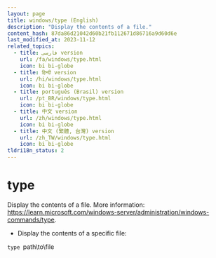 ```yaml
---
layout: page
title: windows/type (English)
description: "Display the contents of a file."
content_hash: 87da86d21042d60b21fb112671d86716a9d60d6e
last_modified_at: 2023-11-12
related_topics:
  - title: فارسی version
    url: /fa/windows/type.html
    icon: bi bi-globe
  - title: हिन्दी version
    url: /hi/windows/type.html
    icon: bi bi-globe
  - title: português (Brasil) version
    url: /pt_BR/windows/type.html
    icon: bi bi-globe
  - title: 中文 version
    url: /zh/windows/type.html
    icon: bi bi-globe
  - title: 中文 (繁體, 台灣) version
    url: /zh_TW/windows/type.html
    icon: bi bi-globe
tldri18n_status: 2
---
```

# type

Display the contents of a file.
More information: <https://learn.microsoft.com/windows-server/administration/windows-commands/type>.

- Display the contents of a specific file:

`type `<span class="tldr-var badge badge-pill bg-dark-lm bg-white-dm text-white-lm text-dark-dm font-weight-bold">path\to\file</span>

